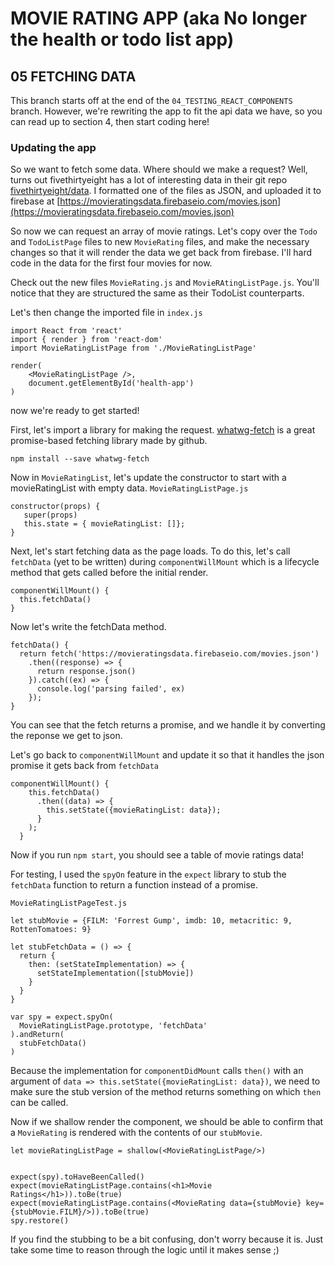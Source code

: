 # MOVIE RATING APP (aka No longer the health or todo list app)
## 05 FETCHING DATA

This branch starts off at the end of the `04_TESTING_REACT_COMPONENTS` branch. However, we're rewriting the app to fit the api data we have, so you can read up to section 4, then start coding here!

### Updating the app
So we want to fetch some data. Where should we make a request? Well, turns out fivethirtyeight has a lot of interesting data in their git repo [fivethirtyeight/data]("https://github.com/fivethirtyeight/data"). I formatted one of the files as JSON, and uploaded it to firebase at [https://movieratingsdata.firebaseio.com/movies.json](https://movieratingsdata.firebaseio.com/movies.json)

So now we can request an array of movie ratings. Let's copy over the `Todo` and `TodoListPage` files to new `MovieRating` files, and make the necessary changes so that it will render the data we get back from firebase. I'll hard code in the data for the first four movies for now.

Check out the new files `MovieRating.js` and `MovieRAtingListPage.js`. You'll notice that they are structured the same as their TodoList counterparts.

Let's then change the imported file in `index.js`
```
import React from 'react'
import { render } from 'react-dom'
import MovieRatingListPage from './MovieRatingListPage'

render(
    <MovieRatingListPage />,
    document.getElementById('health-app')
)
```

now we're ready to get started!

First, let's import a library for making the request. [whatwg-fetch](https://github.com/github/fetch) is a great promise-based fetching library made by github.

`npm install --save whatwg-fetch`

Now in `MovieRatingList`, let's update the constructor to start with a movieRatingList with empty data.
`MovieRatingListPage.js`
```
constructor(props) {
   super(props)
   this.state = { movieRatingList: []};
}
```
Next, let's start fetching data as the page loads. To do this, let's call `fetchData` (yet to be written) during `componentWillMount` which is a lifecycle method that gets called before the initial render.

```
componentWillMount() {
  this.fetchData()
}
```

Now let's write the fetchData method.

```
fetchData() {
  return fetch('https://movieratingsdata.firebaseio.com/movies.json')
    .then((response) => {
      return response.json()
    }).catch((ex) => {
      console.log('parsing failed', ex)
    });
}
```
You can see that the fetch returns a promise, and we handle it by converting the reponse we get to json.

Let's go back to `componentWillMount` and update it so that it handles the json promise it gets back from `fetchData`

```
componentWillMount() {
    this.fetchData()
      .then((data) => {
        this.setState({movieRatingList: data});
      }
    );
  }
```

Now if you run `npm start`, you should see a table of movie ratings data!

For testing, I used the `spyOn` feature in the `expect` library to stub the `fetchData` function to return a function instead of a promise.

`MovieRatingListPageTest.js`
```
let stubMovie = {FILM: 'Forrest Gump', imdb: 10, metacritic: 9, RottenTomatoes: 9}

let stubFetchData = () => {
  return {
    then: (setStateImplementation) => {
      setStateImplementation([stubMovie])
    }
  }
}

var spy = expect.spyOn(
  MovieRatingListPage.prototype, 'fetchData'
).andReturn(
  stubFetchData()
)
```
Because the implementation for `componentDidMount` calls `then()` with an argument of `data => this.setState({movieRatingList: data})`, we need to make sure the stub version of the method returns something on which `then` can be called.

Now if we shallow render the component, we should be able to confirm
that a `MovieRating` is rendered with the contents of our `stubMovie`.

```
let movieRatingListPage = shallow(<MovieRatingListPage/>)


expect(spy).toHaveBeenCalled()
expect(movieRatingListPage.contains(<h1>Movie Ratings</h1>)).toBe(true)
expect(movieRatingListPage.contains(<MovieRating data={stubMovie} key={stubMovie.FILM}/>)).toBe(true)
spy.restore()
```

If you find the stubbing to be a bit confusing, don't worry because it is. Just take some time to reason through the logic until it makes sense ;)
